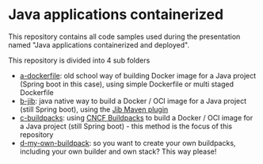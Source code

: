 # Java applications containerized

This repository contains all code samples used during the presentation named "Java applications containerized and deployed".

This repository is divided into 4 sub folders

* [a-dockerfile](a-dockerfile): old school way of building Docker image for a Java project (Spring boot in this case), using simple Dockerfile or multi staged Dockerfile
* [b-jib](b-jib): java native way to build a Docker / OCI image for a Java project (still Spring boot), using the [Jib Maven plugin](https://github.com/GoogleContainerTools/jib)
* [c-buildpacks](c-buildpacks): using [CNCF Buildpacks](https://buildpacks.io) to build a Docker / OCI image for a Java project (still Spring boot) - this method is the focus of this repository
* [d-my-own-buildpack](d-my-own-buildpack): so you want to create your own buildpacks, including your own builder and own stack? This way please!